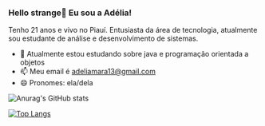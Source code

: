 ### Hello strange👋 Eu sou a Adélia!

Tenho 21 anos e vivo no Piauí. Entusiasta da área de tecnologia, atualmente sou estudante de análise e desenvolvimento de sistemas.

- 🌱 Atualmente estou estudando sobre java e programação orientada a objetos
- 📫 Meu email é adeliamara13@gmail.com
- 😄 Pronomes: ela/dela


![Anurag's GitHub stats](https://github-readme-stats.vercel.app/api?username=adeliamara&show_icons=true&theme=radical)

[![Top Langs](https://github-readme-stats.vercel.app/api/top-langs/?username=adeliamara&layout=compact)](https://github.com/anuraghazra/github-readme-stats)
